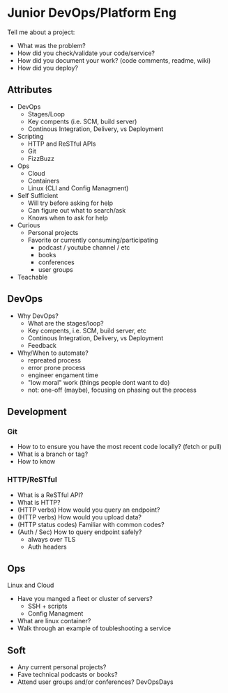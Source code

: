 
# Junior DevOps/Platform Eng

Tell me about a project:
 - What was the problem?
 - How did you check/validate your code/service?
 - How did you document your work? (code comments, readme, wiki)
 - How did you deploy?

## Attributes

 - DevOps
	 - Stages/Loop
	 - Key compents (i.e. SCM, build server)
	 - Continous Integration, Delivery, vs Deployment
 - Scripting
	 - HTTP and ReSTful APIs
	 - Git
	 - FizzBuzz
 - Ops
	 - Cloud
	 - Containers
	 - Linux (CLI and Config Managment)
 - Self Sufficient
	 - Will try before asking for help
	 - Can figure out what to search/ask
	 - Knows when to ask for help
 - Curious
	 - Personal projects
	 - Favorite or currently consuming/participating
		 - podcast / youtube channel / etc
		 - books
		 - conferences
		 - user groups
 - Teachable

## DevOps

 - Why DevOps?
	 - What are the stages/loop?
	 - Key compents, i.e. SCM, build server, etc
	 - Continous Integration, Delivery, vs Deployment
	 - Feedback
 - Why/When to automate?
	 - repreated process
	 - error prone process
	 - engineer engament time
	 - "low moral" work (things people dont want to do)
	 - not: one-off (maybe), focusing on phasing out the process

## Development

### Git
 - How to to ensure you have the most recent code locally? (fetch or pull)
 - What is a branch or tag?
 - How to know
### HTTP/ReSTful

- What is a ReSTful API?
- What is HTTP?
- (HTTP verbs) How would you query an endpoint?
- (HTTP verbs) How would you upload data?
- (HTTP status codes) Familiar with common codes?
- (Auth / Sec) How to query endpoint safely?
	- always over TLS
	- Auth headers

## Ops

Linux and Cloud

 - Have you manged a fleet or cluster of servers?
	 - SSH + scripts
	 - Config Managment
 - What are linux container?
 - Walk through an example of toubleshooting a service

## Soft

 - Any current personal projects?
 - Fave technical podcasts or books?
 - Attend user groups and/or conferences? DevOpsDays

<!--stackedit_data:
eyJoaXN0b3J5IjpbLTg1MDkxNjIzMSwxMzc1NzcwMDgwLC0yNT
EyMjk0OTYsODQzNjQzMDY5LC0xNzY3MjQ2NTcwXX0=
-->